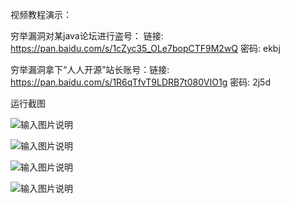 视频教程演示：

穷举漏洞对某java论坛进行盗号： 链接: https://pan.baidu.com/s/1cZyc35_OLe7bopCTF9M2wQ 密码: ekbj

穷举漏洞拿下“人人开源”站长账号：链接: https://pan.baidu.com/s/1R6qTfvT9LDRB7t080VIO1g 密码: 2j5d

运行截图

![输入图片说明](https://gitee.com/uploads/images/2018/0302/172212_df391cbd_1200611.png "HTTP穷举工具.png")

![输入图片说明](https://gitee.com/uploads/images/2018/0302/172225_23cf147f_1200611.png "HTTP穷举工具1.png")

![输入图片说明](https://gitee.com/uploads/images/2018/0302/172239_f76f4dde_1200611.png "HTTP穷举工具2.png")

![输入图片说明](https://gitee.com/uploads/images/2018/0302/172246_d3446088_1200611.png "HTTP穷举工具3.png")